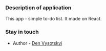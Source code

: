 ### Description of application

This app - simple to-do list. It made on React.

### Stay in touch

- Author - [Den Vysotskyi](https://denvysotskyi.space)